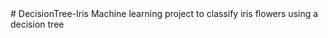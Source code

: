 <meta name="google-site-verification" content="62ONmmar6UDfLLwRUEAL1KWb5mRKYuhzGzsDHOtY4vI" />
# DecisionTree-Iris
Machine learning project to classify iris flowers using a decision tree
